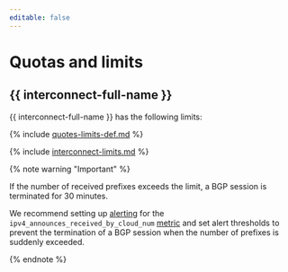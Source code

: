 ```yaml
---
editable: false
---
```


# Quotas and limits

## {{ interconnect-full-name }}

{{ interconnect-full-name }} has the following limits:

{% include [quotes-limits-def.md](../../_includes/quotes-limits-def.md) %}

{% include [interconnect-limits.md](../../_includes/interconnect-limits.md) %}

{% note warning "Important" %}

If the number of received prefixes exceeds the limit, a BGP session is terminated for 30 minutes.

We recommend setting up [alerting](../../monitoring/operations/alert/create-alert.md) for the `ipv4_announces_received_by_cloud_num` [metric](user-metrics.md) and set alert thresholds to prevent the termination of a BGP session when the number of prefixes is suddenly exceeded.

{% endnote %}